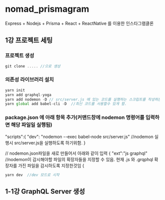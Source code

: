 # nomad_prismagram
Express + Nodejs + Prisma + React + ReactNative  를 이용한 인스타그램클론

## 1강 프로젝트 세팅

### 프로젝트 생성
```js
git clone ..... //으로 생성

```

### 의존성 라이브러리 설치  
```js
yarn init
yarn add graphql-yoga
yarn add nodemon -D // src/server.js 에 있는 코드를 실행하는 스크립트를 작성하는데 필요함. -D 는 개발자모드로 설치함/ 배포시에는 포함안됨
yarn global add babel-cli -D  //최신 코드를 사용할수 있게 함.
```
  
### package.json 에 아래 항목 추가(커맨드창에 nodemon 명령어를 입력하면 해당 파일일 실행됨)  
 
 "scripts":{
    "dev": "nodemon --exec babel-node src/server.js" //nodemon 실행시 src/server.js을 실행하도록 하기위함.
  }

 // nodemon.json파일을 새로 만들어서 아래와 같이 입력 
{
    "ext":"js graphql" //nodemon이 감시해야할 파일의 확장자들을 지정할 수 있음. 현재 .js 와 .grqphql 확장자를 가진 파일을 감시하도록 지정한것임
{

 
```js
yarn dev  //dev 모드로 시작
```  

## 1-1강 GraphQL Server 생성  

